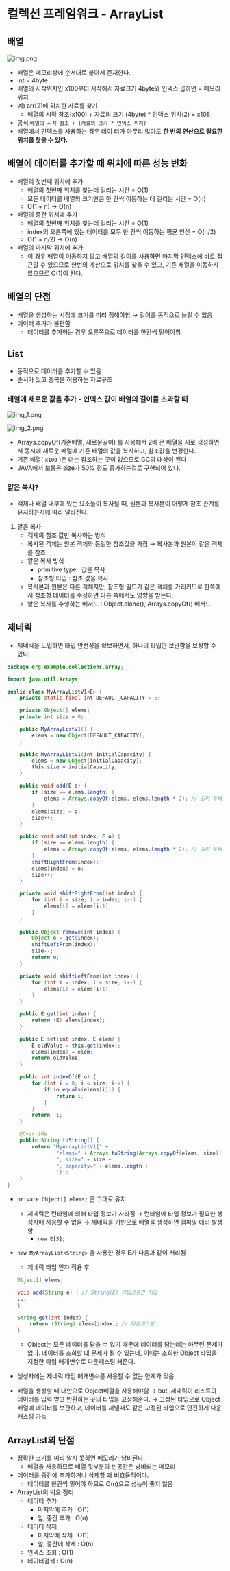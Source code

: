# 컬렉션 프레임워크 - ArrayList
## 배열
![img.png](img.png)


- 배열은 메모리상에 순서대로 붙어서 존재한다.
- int = 4byte
- 배열의 시작위치인 x100부터 시작해서 자료크기 4byte와 인덱스 곱하면 = 메모리 위치
- 예) arr[2]에 위치한 자료를 찾기
    - 배열의 시작 참조(x100) + 자료의 크기 (4byte) * 인덱스 위치(2) = x108
- 공식:`배열의 시작 참조 + (자료의 크기 * 인덱스 위치)`
- 배열에서 인덱스를 사용하는 경우 데이
  터가 아무리 많아도 **한 번의 연산으로 필요한 위치를 찾을 수 있다.**

## **배열에 데이터를 추가할 때 위치에 따른 성능 변화**

- 배열의 첫번째 위치에 추가
    - 배열의 첫번째 위치를 찾는데 걸리는 시간 =  O(1)
    - 모든 데이터를 배열의 크기만큼 한 칸씩 이동하는 데 걸리는 시간 = O(n)
    - O(1 + n) → O(n)
- 배열의 중간 위치에 추가
    - 배열의 첫번째 위치를 찾는데 걸리는 시간 =  O(1)
    - index의 오른쪽에 있는 데이터를 모두 한 칸씩 이동하는 평균 연산 = O(n/2)
    - O(1 + n/2) → O(n)
- 배열의 마지막 위치에 추가
    - 이 경우 배열이 이동하지 않고 배열의 길이를 사용하면 마지막 인덱스에 바로 접근할 수 있으므로 한번의 계산으로 위치를 찾을 수 있고, 기존 배열을 이동하지 않으므로 O(1)이 된다.

## 배열의 단점

- 배열을 생성하는 시점에 크기를 미리 정해야함 → 길이를 동적으로 늘릴 수 없음
- 데이터 추가가 불편함
    - 데이터를 추가하는 경우 오른쪽으로 데이터를 한칸씩 밀어야함

## List

- 동적으로 데이터를 추가할 수 있음
- 순서가 있고 중복을 허용하는 자료구조

### 배열에 새로운 값을 추가 - 인덱스 값이 배열의 길이를 초과할 때

![img_1.png](img_1.png)

![img_2.png](img_2.png)

- Arrays.copyOf(기존배열, 새로운길이) 를 사용해서 2배 큰 배열을 새로 생성하면서 동시에 새로운 배열에 기존 배열의 값을 복사하고, 참조값을 변경한다.
- 기존 배열( `x100` )은 더는 참조하는 곳이 없으므로 GC의 대상이 된다
- JAVA에서 보통은 size가 50% 정도 증가하는걸로 구현되어 있다.

### 얕은 복사?

- 객체나 배열 내부에 있는 요소들이 복사될 때, 원본과 복사본이 어떻게 참조 관계를 유지하는지에 따라 달라진다.
1. 얕은 복사
    - 객체의 참조 값만 복사하는 방식
    - 복사된 객체는 원본 객체와 동일한 참조값을 가짐 → 복사본과 원본이 같은 객체를 참조
    - 얕은 복사 방식
        - primitive type : 값을 복사
        - 참조형 타입 : 참조 값을 복사
    - 복사본과 원본은 다른 객체지만, 참조형 필드가 같은 객체를 가리키므로 한쪽에서 참조형 데이터를 수정하면 다른 쪽에서도 영향을 받는다.
    - 얕은 복사를 수행하는 메서드 : Object.clone(), Arrays.copyOf() 메서드

## 제네릭

- 제네릭을 도입하면 타입 안전성을 확보하면서, 하나의 타입만 보관함을 보장할 수 있다.

```java
package org.example.collections.array;

import java.util.Arrays;

public class MyArrayListV1<E> {
    private static final int DEFAULT_CAPACITY = 5;

    private Object[] elems;
    private int size = 0;

    public MyArrayListV1() {
        elems = new Object[DEFAULT_CAPACITY];
    }

    public MyArrayListV1(int initialCapacity) {
        elems = new Object[initialCapacity];
        this.size = initialCapacity;
    }

    public void add(E o) {
        if (size == elems.length) {
            elems = Arrays.copyOf(elems, elems.length * 2); // 길이 두배로 늘림
        }
        elems[size] = o;
        size++;
    }

    public void add(int index, E o) {
        if (size == elems.length) {
            elems = Arrays.copyOf(elems, elems.length * 2); // 길이 두배로 늘림
        }
        shiftRightFrom(index);
        elems[index] = o;
        size++;
    }

    private void shiftRightFrom(int index) {
        for (int i = size; i > index; i--) {
            elems[i] = elems[i-1];
        }
    }
    
    public Object remove(int index) {
        Object o = get(index);
        shiftLeftFrom(index);
        size--;
        return o;
    }

    private void shiftLeftFrom(int index) {
        for (int i = index; i < size; i++) {
            elems[i] = elems[i+1];
        }
    }

    public E get(int index) {
        return (E) elems[index];
    }

    public E set(int index, E elem) {
        E oldValue = this.get(index);
        elems[index] = elem;
        return oldValue;
    }

    public int indexOf(E o) {
        for (int i = 0; i < size; i++) {
            if (o.equals(elems[i])) {
                return i;
            }
        }
        return -1;
    }

    @Override
    public String toString() {
        return "MyArrayListV1{" +
                "elems=" + Arrays.toString(Arrays.copyOf(elems, size)) + // Arrays.copyOf(elems, size) : size 크기의 배열을 새로 만듬
                ", size=" + size +
                ", capacity=" + elems.length +
                '}';
    }
}

```

- `private Object[] elems;` 은 그대로 유지
    - 제네릭은 런타임에 의해 타입 정보가 사라짐 → 런타임에 타입 정보가 필요한 생성자에 사용할 수 없음 → 제네릭을 기반으로 배열을 생성하면 컴파일 에러 발생함
        - `new E[3];`
- `new MyArrayList<String>` 을 사용한 경우 E가 다음과 같이 처리됨
    - 제네릭 타입 인자 적용 후

    ```java
    Object[] elems;
    
    void add(String e) { // String(E) 타입으로만 저장
    ...
    }
    
    String get(int index) {
    	return (String) elems[index]; // 다운캐스팅
    }
    ```

    - Object는 모든 데이터를 담을 수 있기 때문에 데이터를 담는데는 아무런 문제가 없다. 데이터를 조회할 떄 문제가 될 수 있는데, 이때는 조회한 Object 타입을 지정한 타입 매개변수로 다운캐스팅 해준다.
- 생성자에는 제네릭 타입 매개변수를 사용할 수 없는 한계가 있음.
- 배열을 생성할 때 대안으로 Object배열을 사용해야함 → but, 제네릭이 리스트의 데이터를 입력 받고 반환하는 곳의 타입을 고정해준다. → 고정된 타입으로 Object 배열에 데이터를 보관하고, 데이터를 꺼낼때도 같은 고정된 타입으로 안전하게 다운 캐스팅 가능

## ArrayList의 단점

- 정확한 크기를 미리 알지 못하면 메모리가 낭비된다.
    - 배열을 사용하므로 배열 뒷부분의 빈공간은 낭비되는 메모리
- 데이터를 중간에 추가하거나 삭제할 떄 비효율적이다.
    - 데이터를 한칸씩 밀어야 하므로 O(n)으로 성능이 좋지 않음
- ArrayList의 빅오 정리
    - 데이터 추가
        - 마지막에 추가 : O(1)
        - 앞, 중간 추가 : O(n)
    - 데이터 삭제
        - 마지막에 삭제 : O(1)
        - 앞, 중간에 삭제 : O(n)
    - 인덱스 조회 : O(1)
    - 데이터검색 : O(n)